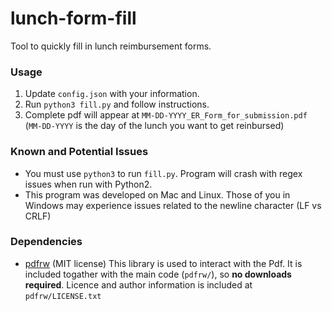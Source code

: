 # lunch-form-fill
Tool to quickly fill in lunch reimbursement forms.

### Usage
1. Update `config.json` with your information.
2. Run `python3 fill.py` and follow instructions.
3. Complete pdf will appear at `MM-DD-YYYY_ER_Form_for_submission.pdf` 
(`MM-DD-YYYY` is the day of the lunch you want to get reinbursed)

### Known and Potential Issues
- You must use `python3` to run `fill.py`. Program will crash with regex issues when run with Python2.
- This program was developed on Mac and Linux. Those of you in Windows may experience issues related to the newline character (LF vs CRLF)

### Dependencies 
- [pdfrw](https://github.com/pmaupin/pdfrw) (MIT license)
  This library is used to interact with the Pdf. 
  It is included togather with the main code (`pdfrw/`), so **no downloads required**.
  Licence and author information is included at `pdfrw/LICENSE.txt`
